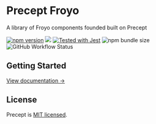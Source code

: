 # Precept Froyo

A library of Froyo components founded built on Precept

<p>
    <a href="https://www.npmjs.com/package/precept-froyo"><img src="https://img.shields.io/npm/v/precept-froyo.svg?style=flat" alt="npm version"></a>
    <a href="#license"><img src="https://img.shields.io/github/license/sourcerer-io/hall-of-fame.svg"></a>
    <a href="https://github.com/facebook/jest"><img src="https://img.shields.io/badge/tested_with-jest-99424f.svg" alt="Tested with Jest"></a>
    <img alt="npm bundle size" src="https://img.shields.io/bundlephobia/minzip/precept-froyo">
    <img alt="GitHub Workflow Status" src="https://img.shields.io/github/actions/workflow/status/marksmccann/precept-froyo/node.js.yml">
</p>

## Getting Started

[View documentation →](https://marksmccann.github.io/precept/)

## License

Precept is [MIT licensed](./LICENSE).
